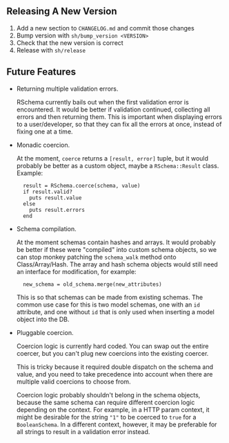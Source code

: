 Releasing A New Version
-----------------------

1. Add a new section to `CHANGELOG.md` and commit those changes
2. Bump version with `sh/bump_version <VERSION>`
3. Check that the new version is correct
4. Release with `sh/release`


Future Features
---------------

 - Returning multiple validation errors.

   RSchema currently bails out when the first validation error is encountered.
   It would be better if validation continued, collecting all errors and then
   returning them. This is important when displaying errors to a user/developer,
   so that they can fix all the errors at once, instead of fixing one at a time.

 - Monadic coercion.

   At the moment, `coerce` returns a `[result, error]` tuple, but it would
   probably be better as a custom object, maybe a `RSchema::Result` class.
   Example:

         result = RSchema.coerce(schema, value)
         if result.valid?
           puts result.value
         else
           puts result.errors
         end

 - Schema compilation.

   At the moment schemas contain hashes and arrays. It would probably be better
   if these were "compiled" into custom schema objects, so we can stop monkey
   patching the `schema_walk` method onto Class/Array/Hash. The array and hash
   schema objects would still need an interface for modification, for example:

         new_schema = old_schema.merge(new_attributes)

   This is so that schemas can be made from existing schemas. The common use
   case for this is two model schemas, one with an `id` attribute, and one
   without `id` that is only used when inserting a model object into the DB.

 - Pluggable coercion.

   Coercion logic is currently hard coded. You can swap out the entire coercer,
   but you can't plug new coercions into the existing coercer.

   This is tricky because it required double dispatch on the schema and value,
   and you need to take precedence into account when there are multiple valid
   coercions to choose from.

   Coercion logic probably shouldn't belong in the schema objects, because
   the same schema can require different coercion logic depending on the
   context. For example, in a HTTP param context, it might be desirable for
   the string `"1"` to be coerced to `true` for a `BooleanSchema`. In a
   different context, however, it may be preferable for all strings to result
   in a validation error instead.

